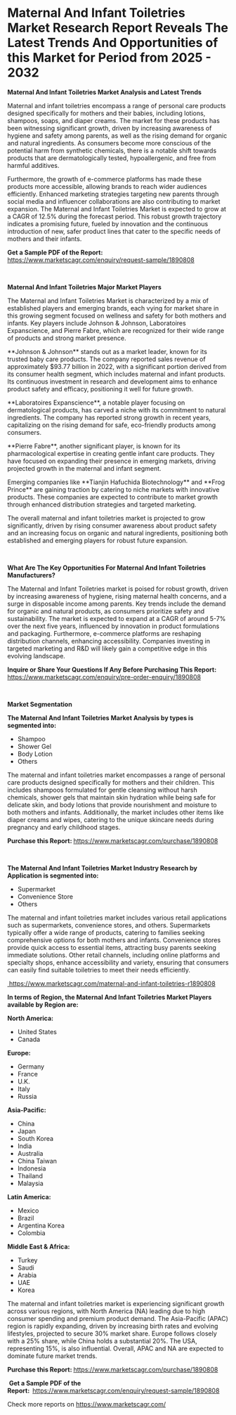 <p><h1>Maternal And Infant Toiletries Market Research Report Reveals The Latest Trends And Opportunities of this Market for Period from 2025 - 2032</h1></p><p><strong>Maternal And Infant Toiletries Market Analysis and Latest Trends</strong></p>
<p><p>Maternal and infant toiletries encompass a range of personal care products designed specifically for mothers and their babies, including lotions, shampoos, soaps, and diaper creams. The market for these products has been witnessing significant growth, driven by increasing awareness of hygiene and safety among parents, as well as the rising demand for organic and natural ingredients. As consumers become more conscious of the potential harm from synthetic chemicals, there is a notable shift towards products that are dermatologically tested, hypoallergenic, and free from harmful additives.</p><p>Furthermore, the growth of e-commerce platforms has made these products more accessible, allowing brands to reach wider audiences efficiently. Enhanced marketing strategies targeting new parents through social media and influencer collaborations are also contributing to market expansion. The Maternal and Infant Toiletries Market is expected to grow at a CAGR of 12.5% during the forecast period. This robust growth trajectory indicates a promising future, fueled by innovation and the continuous introduction of new, safer product lines that cater to the specific needs of mothers and their infants.</p></p>
<p><strong>Get a Sample PDF of the Report:&nbsp;</strong> <a href="https://www.marketscagr.com/enquiry/request-sample/1890808?utm_campaign=2235&utm_medium=2&utm_source=Github&utm_content=ia&utm_term=10022025&utm_id=maternal-and-infant-toiletries">https://www.marketscagr.com/enquiry/request-sample/1890808</a></p>
<p>&nbsp;</p>
<p><strong>Maternal And Infant Toiletries Major Market Players</strong></p>
<p><p>The Maternal and Infant Toiletries Market is characterized by a mix of established players and emerging brands, each vying for market share in this growing segment focused on wellness and safety for both mothers and infants. Key players include Johnson & Johnson, Laboratoires Expanscience, and Pierre Fabre, which are recognized for their wide range of products and strong market presence.</p><p>**Johnson & Johnson** stands out as a market leader, known for its trusted baby care products. The company reported sales revenue of approximately $93.77 billion in 2022, with a significant portion derived from its consumer health segment, which includes maternal and infant products. Its continuous investment in research and development aims to enhance product safety and efficacy, positioning it well for future growth.</p><p>**Laboratoires Expanscience**, a notable player focusing on dermatological products, has carved a niche with its commitment to natural ingredients. The company has reported strong growth in recent years, capitalizing on the rising demand for safe, eco-friendly products among consumers.</p><p>**Pierre Fabre**, another significant player, is known for its pharmacological expertise in creating gentle infant care products. They have focused on expanding their presence in emerging markets, driving projected growth in the maternal and infant segment.</p><p>Emerging companies like **Tianjin Hafuchida Biotechnology** and **Frog Prince** are gaining traction by catering to niche markets with innovative products. These companies are expected to contribute to market growth through enhanced distribution strategies and targeted marketing.</p><p>The overall maternal and infant toiletries market is projected to grow significantly, driven by rising consumer awareness about product safety and an increasing focus on organic and natural ingredients, positioning both established and emerging players for robust future expansion.</p></p>
<p>&nbsp;</p>
<p><strong>What Are The Key Opportunities For Maternal And Infant Toiletries Manufacturers?</strong></p>
<p><p>The Maternal and Infant Toiletries market is poised for robust growth, driven by increasing awareness of hygiene, rising maternal health concerns, and a surge in disposable income among parents. Key trends include the demand for organic and natural products, as consumers prioritize safety and sustainability. The market is expected to expand at a CAGR of around 5-7% over the next five years, influenced by innovation in product formulations and packaging. Furthermore, e-commerce platforms are reshaping distribution channels, enhancing accessibility. Companies investing in targeted marketing and R&D will likely gain a competitive edge in this evolving landscape.</p></p>
<p><strong>Inquire or Share Your Questions If Any Before Purchasing This Report:</strong> <a href="https://www.marketscagr.com/enquiry/pre-order-enquiry/1890808?utm_campaign=2235&utm_medium=2&utm_source=Github&utm_content=ia&utm_term=10022025&utm_id=maternal-and-infant-toiletries">https://www.marketscagr.com/enquiry/pre-order-enquiry/1890808</a></p>
<p>&nbsp;</p>
<p><strong>Market Segmentation</strong></p>
<p><strong>The Maternal And Infant Toiletries Market Analysis by types is segmented into:</strong></p>
<p><ul><li>Shampoo</li><li>Shower Gel</li><li>Body Lotion</li><li>Others</li></ul></p>
<p><p>The maternal and infant toiletries market encompasses a range of personal care products designed specifically for mothers and their children. This includes shampoos formulated for gentle cleansing without harsh chemicals, shower gels that maintain skin hydration while being safe for delicate skin, and body lotions that provide nourishment and moisture to both mothers and infants. Additionally, the market includes other items like diaper creams and wipes, catering to the unique skincare needs during pregnancy and early childhood stages.</p></p>
<p><strong>Purchase this Report:&nbsp;</strong><a href="https://www.marketscagr.com/purchase/1890808?utm_campaign=2235&utm_medium=2&utm_source=Github&utm_content=ia&utm_term=10022025&utm_id=maternal-and-infant-toiletries">https://www.marketscagr.com/purchase/1890808</a></p>
<p>&nbsp;</p>
<p><strong>The Maternal And Infant Toiletries Market Industry Research by Application is segmented into:</strong></p>
<p><ul><li>Supermarket</li><li>Convenience Store</li><li>Others</li></ul></p>
<p><p>The maternal and infant toiletries market includes various retail applications such as supermarkets, convenience stores, and others. Supermarkets typically offer a wide range of products, catering to families seeking comprehensive options for both mothers and infants. Convenience stores provide quick access to essential items, attracting busy parents seeking immediate solutions. Other retail channels, including online platforms and specialty shops, enhance accessibility and variety, ensuring that consumers can easily find suitable toiletries to meet their needs efficiently.</p></p>
<p><a href="https://www.marketscagr.com/maternal-and-infant-toiletries-r1890808?utm_campaign=2235&utm_medium=2&utm_source=Github&utm_content=ia&utm_term=10022025&utm_id=maternal-and-infant-toiletries">&nbsp;https://www.marketscagr.com/maternal-and-infant-toiletries-r1890808</a></p>
<p><strong>In terms of Region, the Maternal And Infant Toiletries Market Players available by Region are:</strong></p>
<p>
    <p> <strong> North America: </strong>
        <ul>
            <li>United States</li>
            <li>Canada</li>
        </ul>
        </p> 
    <p> <strong> Europe: </strong>
        <ul>
            <li>Germany</li>
            <li>France</li>
            <li>U.K.</li>
            <li>Italy</li>
            <li>Russia</li>
        </ul>
        </p> 
    <p> <strong> Asia-Pacific: </strong>
        <ul>
            <li>China</li>
            <li>Japan</li>
            <li>South Korea</li>
            <li>India</li>
            <li>Australia</li>
            <li>China Taiwan</li>
            <li>Indonesia</li>
            <li>Thailand</li>
            <li>Malaysia</li>
        </ul>
        </p> 
    <p> <strong> Latin America: </strong>
        <ul>
            <li>Mexico</li>
            <li>Brazil</li>
            <li>Argentina Korea</li>
            <li>Colombia</li>
        </ul>
        </p> 
    <p> <strong> Middle East & Africa: </strong>
        <ul>
            <li>Turkey</li>
            <li>Saudi</li>
            <li>Arabia</li>
            <li>UAE</li>
            <li>Korea</li>
        </ul>
    </p>
    </p>
<p><p>The maternal and infant toiletries market is experiencing significant growth across various regions, with North America (NA) leading due to high consumer spending and premium product demand. The Asia-Pacific (APAC) region is rapidly expanding, driven by increasing birth rates and evolving lifestyles, projected to secure 30% market share. Europe follows closely with a 25% share, while China holds a substantial 20%. The USA, representing 15%, is also influential. Overall, APAC and NA are expected to dominate future market trends.</p></p>
<p><strong>Purchase this Report: </strong><a href="https://www.marketscagr.com/purchase/1890808?utm_campaign=2235&utm_medium=2&utm_source=Github&utm_content=ia&utm_term=10022025&utm_id=maternal-and-infant-toiletries">https://www.marketscagr.com/purchase/1890808</a></p>
<p>&nbsp;<strong>Get a Sample PDF of the Report:&nbsp;&nbsp;</strong><a href="https://www.marketscagr.com/enquiry/request-sample/1890808?utm_campaign=2235&utm_medium=2&utm_source=Github&utm_content=ia&utm_term=10022025&utm_id=maternal-and-infant-toiletries">https://www.marketscagr.com/enquiry/request-sample/1890808</a></p>
<p><strong></strong></p>
<p>Check more reports on <a href="https://www.marketscagr.com/?utm_campaign=2235&utm_medium=2&utm_source=Github&utm_content=ia&utm_term=10022025&utm_id=maternal-and-infant-toiletries">https://www.marketscagr.com/</a></p>